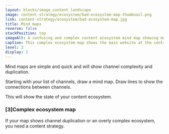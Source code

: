 ```yaml
---
layout: blocks/image_content_landscape
image: content-strategy/ecosystem/bad-ecosystem-map-thumbnail.png
link: content-strategy/ecosystem/bad-ecosystem-map.jpg
title: Mind maps
reverse: false
stackPosition: top
imageAlt: A confusing and complex content ecosystem mind map showing many duplicate channels.
caption: This complex ecosystem map shows the main website at the centre, surrounded by four content channel types, websites, email newsletters, social media, and apps. The channels are interconnected in a complicated and confusing way, and there are many subsets with duplicate channels.
level: 3
display: 3
---
```

Mind maps are simple and quick and will show channel complexity and duplication.

Starting with your list of channels, draw a mind map. Draw lines to show the connections between channels.

This will show the state of your content ecosystem.

### [3]Complex ecosystem map

If your map shows channel duplication or an overly complex ecosystem, you need a content strategy.

